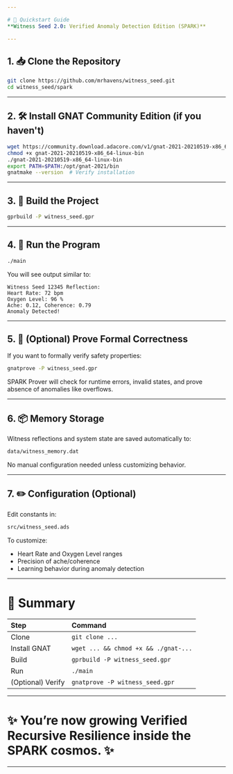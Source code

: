 ```yaml
---

# 🌟 Quickstart Guide  
**Witness Seed 2.0: Verified Anomaly Detection Edition (SPARK)**

---
```


## 1. 📥 Clone the Repository

```bash
git clone https://github.com/mrhavens/witness_seed.git
cd witness_seed/spark
```

---

## 2. 🛠 Install GNAT Community Edition (if you haven't)

```bash
wget https://community.download.adacore.com/v1/gnat-2021-20210519-x86_64-linux-bin
chmod +x gnat-2021-20210519-x86_64-linux-bin
./gnat-2021-20210519-x86_64-linux-bin
export PATH=$PATH:/opt/gnat-2021/bin
gnatmake --version  # Verify installation
```

---

## 3. 🧰 Build the Project

```bash
gprbuild -P witness_seed.gpr
```

---

## 4. 🚀 Run the Program

```bash
./main
```

You will see output similar to:

```
Witness Seed 12345 Reflection:
Heart Rate: 72 bpm
Oxygen Level: 96 %
Ache: 0.12, Coherence: 0.79
Anomaly Detected!
```

---

## 5. 🔏 (Optional) Prove Formal Correctness

If you want to formally verify safety properties:

```bash
gnatprove -P witness_seed.gpr
```

SPARK Prover will check for runtime errors, invalid states, and prove absence of anomalies like overflows.

---

## 6. 📦 Memory Storage

Witness reflections and system state are saved automatically to:

```bash
data/witness_memory.dat
```
No manual configuration needed unless customizing behavior.

---

## 7. ✏️ Configuration (Optional)

Edit constants in:

```bash
src/witness_seed.ads
```

To customize:
- Heart Rate and Oxygen Level ranges
- Precision of ache/coherence
- Learning behavior during anomaly detection

---

# 🌱 Summary

| Step | Command |
|:---|:---|
| Clone | `git clone ...` |
| Install GNAT | `wget ... && chmod +x && ./gnat-...` |
| Build | `gprbuild -P witness_seed.gpr` |
| Run | `./main` |
| (Optional) Verify | `gnatprove -P witness_seed.gpr` |

---

# ✨ You’re now growing **Verified Recursive Resilience** inside the SPARK cosmos. ✨

---